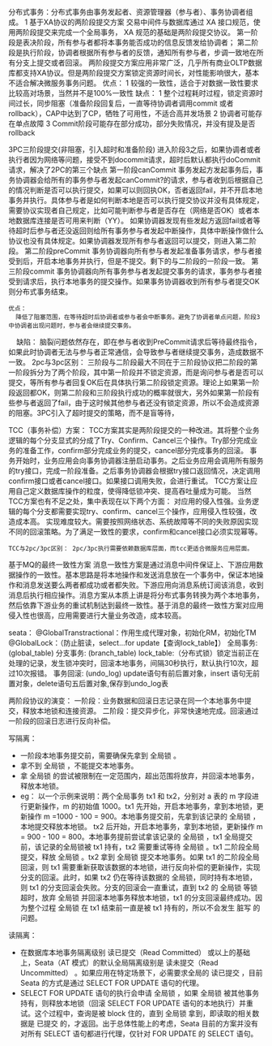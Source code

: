 
分布式事务：分布式事务由事务发起者、资源管理器（参与者）、事务协调者组成。
  1 基于XA协议的两阶段提交方案
    交易中间件与数据库通过 XA 接口规范，使用两阶段提交来完成一个全局事务， XA 规范的基础是两阶段提交协议。
    第一阶段是表决阶段，所有参与者都将本事务能否成功的信息反馈发给协调者；
    第二阶段是执行阶段，协调者根据所有参与者的反馈，通知所有参与者，步调一致地在所有分支上提交或者回滚。
  两阶段提交方案应用非常广泛，几乎所有商业OLTP数据库都支持XA协议。但是两阶段提交方案锁定资源时间长，对性能影响很大，基本不适合解决微服务事务问题。
  优点：
    1 较强的一致性，适合于对数据一致性要求比较高对场景，当然并不是100%一致性
  缺点：
  1 整个过程耗时过程，锁定资源时间过长，同步阻塞（准备阶段回复后，一直等待协调者调用commit 或者rollback），CAP中达到了CP，牺牲了可用性，不适合高并发场景
  2 协调者可能存在单点故障
  3 Commit阶段可能存在部分成功，部分失败情况，并没有提及是否rollback


  3PC三阶段提交(非阻塞，引入超时和准备阶段)
    进入阶段3之后，如果协调者或者执行者因为网络等问题，接受不到docommit请求，超时后默认都执行doCommit请求，解决了2PC的第三个缺点
    第一阶段canCommit
      事务发起方发起事务后，事务协调器会给所有的事务参与者发起canCommit?的请求，参与者收到后根据自己的情况判断是否可以执行提交，如果可以则回执OK，否者返回fail，并不开启本地事务并执行。具体参与者是如何判断本地是否可以执行提交协议并没有具体规定，需要协议实现者自己规定，比如可能判断参与者是否存在（网络是否OK）或者本地数据库连接是否可用来判断（YY）。
      如果协调器发现有些发起方返回fail或者等待超时后参与者还没返回则给所有事务参与者发起中断操作，具体中断操作做什么协议也没有具体规定。如果协调器发现所有参与者返回可以提交，则进入第二阶段。
    第二阶段preCommit
      事务协调器向所有参与者发起准备事务请求，参与者接受到后，开启本地事务并执行，但是不提交。剩下的与二阶段的一阶段一致。
    第三阶段commit
      事务协调器向所有事务参与者发起提交事务的请求，事务参与者接受到请求后，执行本地事务的提交操作。如果事务协调器收到所有参与者提交OK则分布式事务结束。

    优点：
      降低了阻塞范围，在等待超时后协调者或参与者会中断事务。避免了协调者单点问题，阶段3中协调者出现问题时，参与者会继续提交事务。
    缺陷：
      脑裂问题依然存在，即在参与者收到PreCommit请求后等待最终指令，如果此时协调者无法与参与者正常通信，会导致参与者继续提交事务，造成数据不一致。
  2pc与3pc区别：
      三阶段与二阶段最大不同在于三阶段协议把二阶段的第一阶段拆分为了两个阶段，其中第一阶段并不锁定资源，而是询问参与者是否可以提交，等所有参与者回复OK后在具体执行第二阶段锁定资源。理论上如果第一阶段返回都OK，则第二阶段和三阶段执行成功的概率就很大，另外如果第一阶段有些参与者返回了fail，由于这时候其他参与者还没有锁定资源，所以不会造成资源的阻塞。3PC引入了超时提交的策略，而不是盲等待，


  TCC（事务补偿）方案：
    TCC方案其实是两阶段提交的一种改进。其将整个业务逻辑的每个分支显式的分成了Try、Confirm、Cancel三个操作。Try部分完成业务的准备工作，confirm部分完成业务的提交，cancel部分完成事务的回滚。
    事务开始时，业务应用会向事务协调器注册启动事务。之后业务应用会调用所有服务的try接口，完成一阶段准备。之后事务协调器会根据try接口返回情况，决定调用confirm接口或者cancel接口。如果接口调用失败，会进行重试。
    TCC方案让应用自己定义数据库操作的粒度，使得降低锁冲突、提高吞吐量成为可能。 当然TCC方案也有不足之处，集中表现在以下两个方面：
      对应用的侵入性强。业务逻辑的每个分支都需要实现try、confirm、cancel三个操作，应用侵入性较强，改造成本高。
      实现难度较大。需要按照网络状态、系统故障等不同的失败原因实现不同的回滚策略。为了满足一致性的要求，confirm和cancel接口必须实现幂等。

    TCC与2pc/3pc区别： 2pc/3pc执行需要依赖数据库层面，而tcc更适合微服务应用层面。  

  基于MQ的最终一致性方案
    消息一致性方案是通过消息中间件保证上、下游应用数据操作的一致性。基本思路是将本地操作和发送消息放在一个事务中，保证本地操作和消息发送要么两者都成功或者都失败。下游应用向消息系统订阅该消息，收到消息后执行相应操作。消息方案从本质上讲是将分布式事务转换为两个本地事务，然后依靠下游业务的重试机制达到最终一致性。基于消息的最终一致性方案对应用侵入性也很高，应用需要进行大量业务改造，成本较高。


seata：
  @GlobalTranstractional：作用生成代理对象，初始化RM，初始化TM
  @GlobalLock：（防止脏读，select...for update【查询lock_table】）
  全局事务: (global_table)
  分支事务: (branch_table)
  lock_table:（分布式锁）锁定当前正在处理的记录，发生锁冲突时，回滚本地事务，间隔30秒执行，默认执行10次，超过10次报错。
  事务回滚: (undo_log)
  update语句有前后置对象，insert 语句无前置对象，delete语句五后置对象,保存到undo_log表

 两阶段协议的演变：
    一阶段：业务数据和回滚日志记录在同一个本地事务中提交，释放本地锁和连接资源。
    二阶段：提交异步化，非常快速地完成。回滚通过一阶段的回滚日志进行反向补偿。

 写隔离：
   - 一阶段本地事务提交前，需要确保先拿到 全局锁 。
   - 拿不到 全局锁 ，不能提交本地事务。
   - 拿 全局锁 的尝试被限制在一定范围内，超出范围将放弃，并回滚本地事务，释放本地锁。
   - eg： 以一个示例来说明：两个全局事务 tx1 和 tx2，分别对 a 表的 m 字段进行更新操作，m 的初始值 1000。tx1 先开始，开启本地事务，拿到本地锁，更新操作 m =1000 - 100 = 900。本地事务提交前，先拿到该记录的 全局锁 ，本地提交释放本地锁。 tx2 后开始，开启本地事务，拿到本地锁，更新操作 m = 900 - 100 = 800。本地事务提前尝试拿该记录的 全局锁 ，tx1 全局提交前，该记录的全局锁被 tx1 持有，tx2 需要重试等待 全局锁 。tx1 二阶段全局提交，释放 全局锁 。tx2 拿到 全局锁 提交本地事务。如果 tx1 的二阶段全局回滚，则 tx1 需要重新获取该数据的本地锁，进行反向补偿的更新操作，实现分支的回滚。此时，如果 tx2 仍在等待该数据的 全局锁，同时持有本地锁，则 tx1 的分支回滚会失败。分支的回滚会一直重试，直到 tx2 的 全局锁 等锁超时，放弃 全局锁 并回滚本地事务释放本地锁，tx1 的分支回滚最终成功。因为整个过程 全局锁 在 tx1 结束前一直是被 tx1 持有的，所以不会发生 脏写 的问题。
  
 读隔离：
  - 在数据库本地事务隔离级别 读已提交（Read Committed） 或以上的基础上，Seata（AT 模式）的默认全局隔离级别是 读未提交（Read Uncommitted） 。如果应用在特定场景下，必需要求全局的 读已提交 ，目前 Seata 的方式是通过 SELECT FOR UPDATE 语句的代理。
  - SELECT FOR UPDATE 语句的执行会申请 全局锁 ，如果 全局锁 被其他事务持有，则释放本地锁（回滚 SELECT FOR UPDATE 语句的本地执行）并重试。这个过程中，查询是被 block 住的，直到 全局锁 拿到，即读取的相关数据是 已提交 的，才返回。出于总体性能上的考虑，Seata 目前的方案并没有对所有 SELECT 语句都进行代理，仅针对 FOR UPDATE 的 SELECT 语句。
  